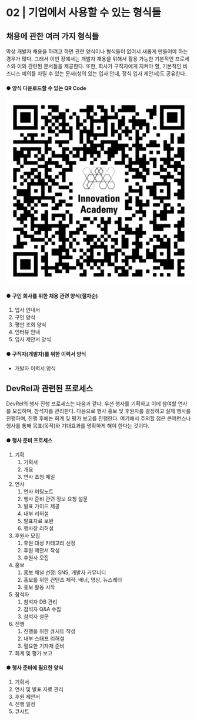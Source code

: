 # 02 \| 기업에서 사용할 수 있는 형식들

## 채용에 관한 여러 가지 형식들

막상 개발자 채용을 하려고 하면 관련 양식이나 형식들이 없어서 새롭게 만들어야 하는 경우가 많다. 그래서 이번 장에서는 개발자 채용을 위해서 활용 가능한 기본적인 프로세스와 이와 관련된 문서들을 제공한다. 또한, 회사가 구직자에게 지켜야 할, 기본적인 비즈니스 예의를 차릴 수 있는 문서\(성의 있는 입사 안내, 정식 입사 제안서\)도 공유한다.

#### ● 양식 다운로드할 수 있는 QR Code

![](../.gitbook/assets/tech-hr_qr_download.png)

#### ● 구인 회사를 위한 채용 관련 양식\(절차순\)

1. 입사 안내서 
2. 구인 양식 
3. 평판 조회 양식 
4. 인터뷰 안내
5. 입사 제안서 양식

#### ● 구직자\(개발자\)를 위한 이력서 양식

* 개발자 이력서 양식

## DevRel과 관련된 프로세스

DevRel의 행사 진행 프로세스는 다음과 같다. 우선 행사를 기획하고 이에 참여할 연사를 모집하며, 참석자를 관리한다. 다음으로 행사 홍보 및 후원자를 결정하고 실제 행사를 진행하며, 진행 후에는 회계 및 평가 보고를 진행한다. 여기에서 주의할 점은 콘퍼런스나 행사를 통해 목표\(목적\)와 기대효과를 명확하게 해야 한다는 것이다.

#### ● 행사 준비 프로세스

1. 기획 
   1. 기획서 
   2. 개요 
   3. 연사 초청 메일 
2. 연사 
   1. 연사 미팅노트 
   2. 행사 준비 관련 정보 요청 설문 
   3. 발표 가이드 제공
   4. 내부 리허설
   5. 발표자료 보완
   6. 행사장 리허설
3. 후원사 모집
   1. 후원 대상 카테고리 선정
   2. 후원 제안서 작성
   3. 후원사 모집
4. 홍보
   1. 홍보 채널 선정: SNS, 개발자 커뮤니티
   2. 홍보를 위한 컨텐츠 제작: 배너, 영상, 뉴스레터
   3. 홍보 활동 시작
5. 참석자 
   1. 참석자 DB 관리 
   2. 참석자 Q&A 수집
   3. 참석자 설문
6. 진행 
   1. 진행을 위한 큐시트 작성
   2. 내부 스태프 리허설
   3. 필요한 기자재 준비
7. 회계 및 평가 보고

#### ● 행사 준비에 필요한 양식

1. 기획서 
2. 연사 및 발표 자료 관리  
3. 후원 제안서 
4. 진행 일정 
5. 큐시트

